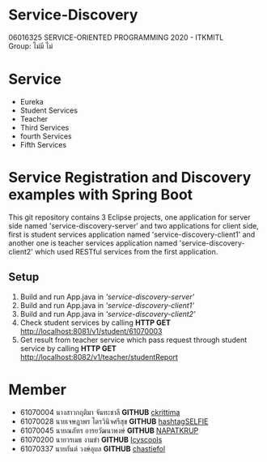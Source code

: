 # Service-Discovery
06016325 SERVICE-ORIENTED PROGRAMMING 2020 - ITKMITL<br>
Group: ไม่มี ไม่

# Service
  -  Eureka
  -  Student Services
  -  Teacher
  -  Third Services
  -  fourth Services
  -  Fifth Services

# Service Registration and Discovery examples with Spring Boot
This git repository contains 3 Eclipse projects, one application for server side named 'service-discovery-server' and two applications for client side, first is student services application named 'service-discovery-client1' and another one is teacher services application named 'service-discovery-client2' which used RESTful services from the first application.

## Setup
1. Build and run App.java in *'service-discovery-server'*
2. Build and run App.java in *'service-discovery-client1'*
3. Build and run App.java in *'service-discovery-client2'*
4. Check student services by calling **HTTP GET** [http://localhost:8081/v1/student/61070003](http://localhost:8081/v1/student/61070003)
5. Get result from teacher service which pass request through student service by calling **HTTP GET** [http://localhost:8082/v1/teacher/studentReport](http://localhost:8082/v1/teacher/studentReport)



#  Member
- 61070004     นางสาวกฤติมา จันทะชาลี <strong>GITHUB</strong> [ckrittima](https://github.com/ckrittima)
- 61070028     นายเจษฏาพร ไตรวินิจศรีสุข <strong>GITHUB</strong> [hashtagSELFIE](https://github.com/hashtagSELFIE)
- 61070045     นายณภัทร อารยวัฒนาพงษ์ <strong>GITHUB</strong> [NAPATKRUP](https://github.com/NAPATKRUP)
- 61070200     นายวรเมธ งามขำ <strong>GITHUB</strong> [Icyscools](https://github.com/Icyscools)
- 61070337     นายกันต์ วงษ์อุบล <strong>GITHUB</strong> [chastiefol](https://github.com/chastiefol)